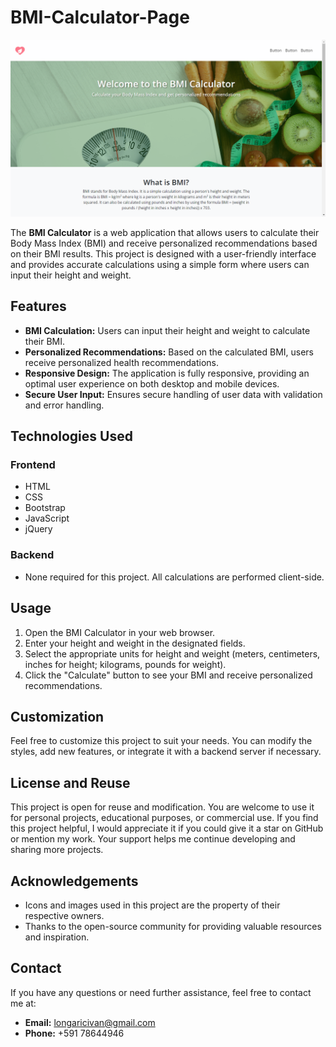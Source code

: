 # BMI-Calculator-Page

![BMI Calculator Screenshot](assets/captura.jpg)

The **BMI Calculator** is a web application that allows users to calculate their Body Mass Index (BMI) and receive personalized recommendations based on their BMI results. This project is designed with a user-friendly interface and provides accurate calculations using a simple form where users can input their height and weight.

## Features

- **BMI Calculation:** Users can input their height and weight to calculate their BMI.
- **Personalized Recommendations:** Based on the calculated BMI, users receive personalized health recommendations.
- **Responsive Design:** The application is fully responsive, providing an optimal user experience on both desktop and mobile devices.
- **Secure User Input:** Ensures secure handling of user data with validation and error handling.

## Technologies Used

### Frontend

- HTML
- CSS
- Bootstrap
- JavaScript
- jQuery

### Backend

- None required for this project. All calculations are performed client-side.

## Usage

1. Open the BMI Calculator in your web browser.
2. Enter your height and weight in the designated fields.
3. Select the appropriate units for height and weight (meters, centimeters, inches for height; kilograms, pounds for weight).
4. Click the "Calculate" button to see your BMI and receive personalized recommendations.

## Customization

Feel free to customize this project to suit your needs. You can modify the styles, add new features, or integrate it with a backend server if necessary.

## License and Reuse

This project is open for reuse and modification. You are welcome to use it for personal projects, educational purposes, or commercial use. If you find this project helpful, I would appreciate it if you could give it a star on GitHub or mention my work. Your support helps me continue developing and sharing more projects.

## Acknowledgements

- Icons and images used in this project are the property of their respective owners.
- Thanks to the open-source community for providing valuable resources and inspiration.

## Contact

If you have any questions or need further assistance, feel free to contact me at:

- **Email:** longaricivan@gmail.com
- **Phone:** +591 78644946
